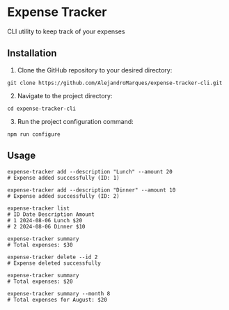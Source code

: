 # Expense Tracker

CLI utility to keep track of your expenses

## Installation

1. Clone the GitHub repository to your desired directory:

```
git clone https://github.com/AlejandroMarques/expense-tracker-cli.git
```

2. Navigate to the project directory:

```
cd expense-tracker-cli
```

3. Run the project configuration command:

```
npm run configure
```

## Usage

```
expense-tracker add --description "Lunch" --amount 20
# Expense added successfully (ID: 1)

expense-tracker add --description "Dinner" --amount 10
# Expense added successfully (ID: 2)

expense-tracker list
# ID Date Description Amount
# 1 2024-08-06 Lunch $20
# 2 2024-08-06 Dinner $10

expense-tracker summary
# Total expenses: $30

expense-tracker delete --id 2
# Expense deleted successfully

expense-tracker summary
# Total expenses: $20

expense-tracker summary --month 8
# Total expenses for August: $20
```
